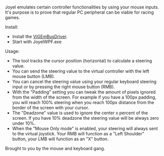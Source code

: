 Joyel emulates certain controller functionalities by using your mouse inputs.
It's purpose is to prove that regular PC peripheral can be viable for racing games.

Install:
- Install the [ViGEmBusDriver](https://vigembusdriver.com/).
- Start with JoyelWPF.exe

Usage:
- The tool tracks the cursor position (horizontal) to calculate a steering value.
- You can send the steering value to the virtual controller with the left mouse button (LMB).
- You can cancel the steering value using your regular keyboard steering input or by pressing the right mouse button (RMB).
- With the "Padding" setting you can tweak the amount of pixels ignored from the width of the screen. For example if you have a 100px padding, you will reach 100% steering when you reach 100px distance from the border of the screen with your cursor.
- The "Deadzone" value is used to ignore the center x percent of the screen. If you have 10% deadzone the steering value will be always zero under 10%.
- When the "Mouse Only mode" is enabled, your steering will always sent to the virtual joystick. Your RMB will function as a "Left Shoulder" button, your LMB will function as an "X" button.

Brought to you by the mouse and keyboard gang.
